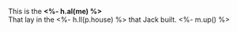 
This is the **<%- h.al(me) %>**  
That lay in the <%- h.ll(p.house) %> that Jack built. <%- m.up() %>
